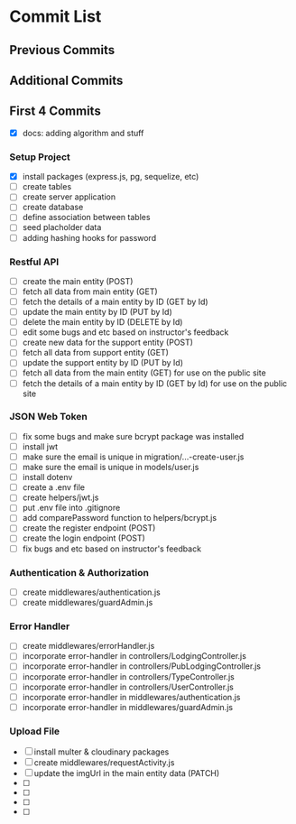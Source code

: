 # Commit List
## Previous Commits
## Additional Commits

## First 4 Commits
- [x] docs: adding algorithm and stuff
### Setup Project
- [x] install packages (express.js, pg, sequelize, etc)
- [ ] create tables
- [ ] create server application
- [ ] create database
- [ ] define association between tables
- [ ] seed placholder data
- [ ] adding hashing hooks for password

### Restful API
- [ ] create the main entity (POST)
- [ ] fetch all data from main entity (GET)
- [ ] fetch the details of a main entity by ID (GET by Id)
- [ ] update the main entity by ID (PUT by Id)
- [ ] delete the main entity by ID (DELETE by Id)
- [ ] edit some bugs and etc based on instructor's feedback
- [ ] create new data for the support entity (POST)
- [ ] fetch all data from support entity (GET)
- [ ] update the support entity by ID (PUT by Id)
- [ ] fetch all data from the main entity (GET) for use on the public site
- [ ] fetch the details of a main entity by ID (GET by Id) for use on the public site

### JSON Web Token
- [ ] fix some bugs and make sure bcrypt package was installed
- [ ] install jwt
- [ ] make sure the email is unique in migration/...-create-user.js
- [ ] make sure the email is unique in models/user.js
- [ ] install dotenv
- [ ] create a .env file
- [ ] create helpers/jwt.js 
- [ ] put .env file into .gitignore
- [ ] add comparePassword function to helpers/bcrypt.js
- [ ] create the register endpoint (POST)
- [ ] create the login endpoint (POST)
- [ ] fix bugs and etc based on instructor's feedback

### Authentication & Authorization
- [ ] create middlewares/authentication.js
- [ ] create middlewares/guardAdmin.js

### Error Handler
- [ ] create middlewares/errorHandler.js
- [ ] incorporate error-handler in controllers/LodgingController.js
- [ ] incorporate error-handler in controllers/PubLodgingController.js
- [ ] incorporate error-handler in controllers/TypeController.js
- [ ] incorporate error-handler in controllers/UserController.js
- [ ] incorporate error-handler in middlewares/authentication.js
- [ ] incorporate error-handler in middlewares/guardAdmin.js

### Upload File
- [ ] install multer & cloudinary packages
- [ ] create middlewares/requestActivity.js
- [ ] update the imgUrl in the main entity data (PATCH)
- [ ] 
- [ ] 
- [ ] 
- [ ] 
